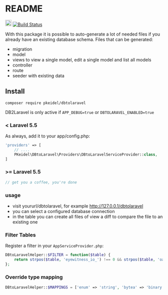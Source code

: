 # README #

<img src="http://forthebadge.com/images/badges/makes-people-smile.svg" height="20px" />
<a href="https://travis-ci.org/PKeidel/dbtolaravel"><img src="https://travis-ci.org/PKeidel/dbtolaravel.svg" alt="Build Status"></a>

With this package it is possible to auto-generate a lot of needed files if you already have an existing database schema.
Files that can be generated:
* migration
* model
* views to view a single model, edit a single model and list all models
* controller
* route
* seeder with existing data 

## Install

```shell
composer require pkeidel/dbtolaravel
```
DB2Laravel is only active if `APP_DEBUG=true` or `DBTOLARAVEL_ENABLED=true`

### < Laravel 5.5
As always, add it to your app/config.php:

```php
'providers' => [
    // ....
    PKeidel\DBtoLaravel\Providers\DBtoLaravelServiceProvider::class,
]
```

### \>= Laravel 5.5
```php
// get you a coffee, you're done
```

### usage
* visit yoururl/dbtolaravel, for example http://127.0.0.1/dbtolaravel
* you can select a configured database connection
* in the table you can create all files of view a diff to compare the file to an existing one

### Filter Tables
Register a filter in your `AppServiceProvider.php`:
```php
DBtoLaravelHelper::$FILTER = function($table) {
    return strpos($table, 'eyewitness_io_') !== 0 && strpos($table, 'oauth_') !== 0;
};
```

### Override type mapping
```php
DBtoLaravelHelper::$MAPPINGS = ['enum' => 'string', 'bytea' => 'binary', 'macaddr' => 'string'];
```